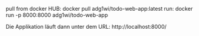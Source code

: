 pull from docker HUB:
    docker pull adg1wi/todo-web-app:latest
run:
    docker run -p 8000:8000 adg1wi/todo-web-app

Die Applikation läuft dann unter dem URL: http://localhost:8000/